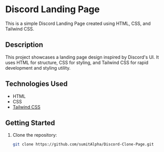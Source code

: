 # Discord Landing Page

This is a simple Discord Landing Page created using HTML, CSS, and Tailwind CSS.

## Description

This project showcases a landing page design inspired by Discord's UI. It uses HTML for structure, CSS for styling, and Tailwind CSS for rapid development and styling utility.

## Technologies Used

- HTML
- CSS
- [Tailwind CSS](https://tailwindcss.com/)

## Getting Started

1. Clone the repository:

   ```bash
   git clone https://github.com/sumitAlpha/Discord-Clone-Page.git
